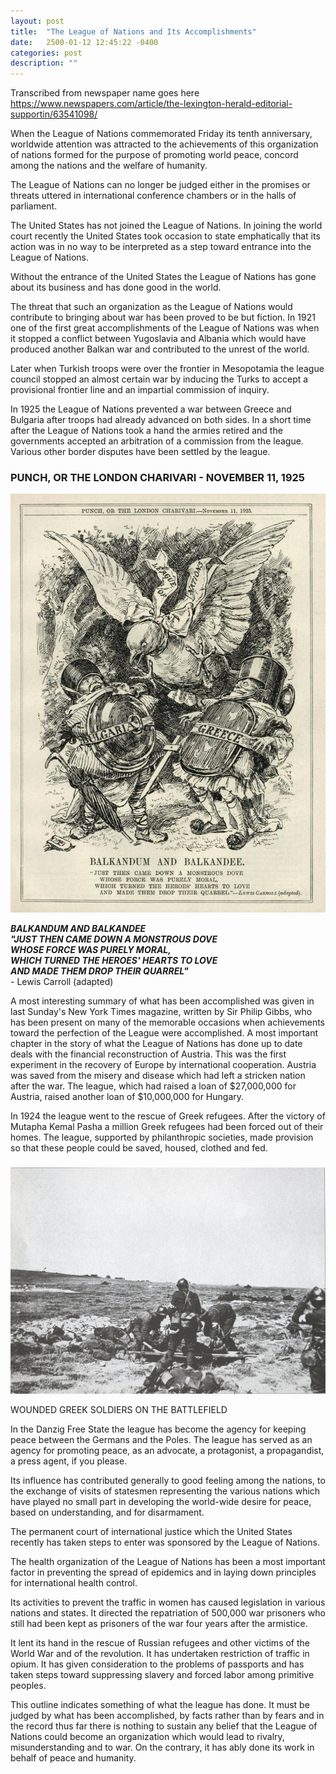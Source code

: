 ```yaml
---
layout: post
title:  "The League of Nations and Its Accomplishments"
date:   2500-01-12 12:45:22 -0400
categories: post
description: ""
---
```

Transcribed from newspaper name goes here
https://www.newspapers.com/article/the-lexington-herald-editorial-supportin/63541098/

When the League of Nations commemorated Friday its tenth anniversary, worldwide attention was attracted to the achievements of this organization of nations formed for the purpose of promoting world peace, concord among the nations and the welfare of humanity.

The League of Nations can no longer be judged either in the promises or threats uttered in international conference chambers or in the halls of parliament.

The United States has not joined the League of Nations. In joining the world court recently
the United States took occasion to state emphatically that its action was in no way to be interpreted as a step toward entrance into the League of Nations.

Without the entrance of the United States the League of Nations has gone about its business and has done good in the world.

The threat that such an organization as the League of Nations would contribute to bringing about war has been proved to be but fiction. In 1921 one of the first great accomplishments of the League of Nations was when it stopped a conflict between Yugoslavia and Albania which would have produced another
Balkan war and contributed to the unrest of the world.

Later when Turkish troops were over the frontier in Mesopotamia the league council stopped an almost certain war by inducing the Turks to accept a provisional frontier line and an impartial commission of inquiry.

In 1925 the League of Nations prevented a war between Greece and Bulgaria after troops had already advanced on both sides. In a short time after the League of Nations took a hand
the armies retired and the governments accepted an arbitration of a commission from the league. Various other border disputes have been settled by the league.

<div class="figure-block">
    <h3 class="figure-title">PUNCH, OR THE LONDON CHARIVARI - NOVEMBER 11, 1925</h3>
    <img class="figure-image" src="/img/posts/about/lon_dove.jpg" title="War of the Stray Dog" alt="People with sashes on their shields saying Greece and Bulgaria respectively being attacked by a dove wearing a sash with the words League of Nations on it"/>
    <p class="figure-desc"><i><strong>BALKANDUM AND BALKANDEE<br>"JUST THEN CAME DOWN A MONSTROUS DOVE<br>WHOSE FORCE WAS PURELY MORAL,<br>WHICH TURNED THE HEROES' HEARTS TO LOVE<br>AND MADE THEM DROP THEIR QUARREL"</strong></i><br>- Lewis Carroll (adapted)</p>
</div>

A most interesting summary of what has been accomplished was given in last Sunday's New York Times magazine, written by Sir Philip Gibbs, who has been present on many of the memorable occasions when achievements toward the perfection of the League were accomplished. A most important chapter in the story of what the League of Nations has done up to date deals with the financial reconstruction of Austria. This was the first experiment in the recovery of Europe by international cooperation.
Austria was saved from the misery and disease which had left a stricken nation after the
war. The league, which had raised a loan of $27,000,000 for Austria, raised another loan of $10,000,000 for Hungary. 

In 1924 the league went to the rescue of Greek refugees. After the victory of Mutapha Kemal Pasha a million Greek refugees had been forced out of their homes. The league, supported by philanthropic societies, made provision so that these people could be saved, housed, clothed and fed.

<div class="figure-block">
    <h3 class="figure-title"></h3>
    <img class="figure-image" src="/img/posts/about/greek-wounded.jpg" title="Wounded Greek Soldiers" alt="Wounded Greek soldiers on the battlefield"/>
    <p class="figure-desc">WOUNDED GREEK SOLDIERS ON THE BATTLEFIELD</p>
</div>

In the Danzig Free State the league has become the agency for keeping peace between the Germans and the Poles. The league has served as an agency for promoting peace, as an advocate, a protagonist, a propagandist, a press agent, if you please.

Its influence has contributed generally to good feeling among the nations, to the exchange of visits of statesmen representing the various nations which have played no small part in developing the world-wide desire for peace, based on understanding, and for disarmament.

The permanent court of international justice which the United States recently has taken steps to enter was sponsored by the League of Nations.

The health organization of the League of Nations has been a most important factor in preventing the spread of epidemics and in laying down principles for international health control.

Its activities to prevent the traffic in women has caused legislation in various nations and states. It directed the repatriation of 500,000 war prisoners who still had been kept as prisoners of the war four years after the armistice. 

It lent its hand in the rescue of Russian refugees and other victims of the World War and of the revolution. It has undertaken restriction of traffic in opium. It has given consideration to the problems of passports and has taken steps toward suppressing slavery and forced
labor among primitive peoples.

This outline indicates something of what the league has done. It must be judged by what has been accomplished, by facts rather than by fears and in the record thus far there is nothing to sustain any belief that the League of Nations could become an organization which would lead to rivalry, misunderstanding and to war. On the contrary, it has ably done its work in behalf of peace and humanity.